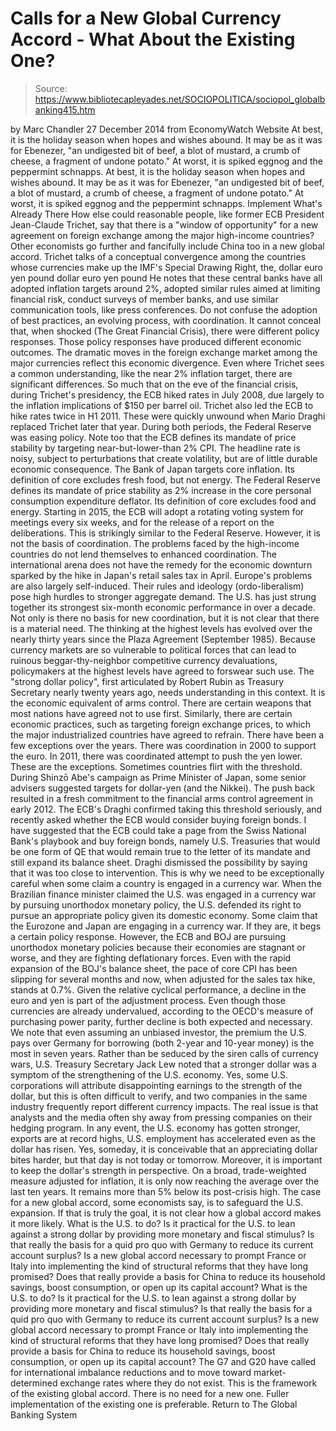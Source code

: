 # Calls for a New Global Currency Accord - What About the Existing One?

> Source: https://www.bibliotecapleyades.net/SOCIOPOLITICA/sociopol_globalbanking415.htm

by Marc Chandler 27 December 2014
from EconomyWatch Website
At best, it is the holiday season when hopes and wishes abound. It may be as it was for Ebenezer, "an undigested bit of beef, a blot of mustard, a crumb of cheese, a fragment of undone potato." At worst, it is spiked eggnog and the peppermint schnapps.
At best, it is the holiday season when hopes and wishes abound.
It may be as it was for Ebenezer, "an undigested bit of beef, a blot of mustard, a crumb of cheese, a fragment of undone potato."
At worst, it is spiked eggnog and the peppermint schnapps.
Implement What's Already There
How else could reasonable people, like former ECB President Jean-Claude Trichet, say that there is a "window of opportunity" for a new agreement on foreign exchange among the major high-income countries?
Other economists go further and fancifully include China too in a new global accord. Trichet talks of a conceptual convergence among the countries whose currencies make up the IMF's Special Drawing Right, the,
dollar euro yen pound
dollar
euro
yen
pound
He notes that these central banks have all adopted inflation targets around 2%, adopted similar rules aimed at limiting financial risk, conduct surveys of member banks, and use similar communication tools, like press conferences. Do not confuse the adoption of best practices, an evolving process, with coordination. It cannot conceal that, when shocked (The Great Financial Crisis), there were different policy responses. Those policy responses have produced different economic outcomes.
The dramatic moves in the foreign exchange market among the major currencies reflect this economic divergence. Even where Trichet sees a common understanding, like the near 2% inflation target, there are significant differences. So much that on the eve of the financial crisis, during Trichet's presidency, the ECB hiked rates in July 2008, due largely to the inflation implications of $150 per barrel oil.
Trichet also led the ECB to hike rates twice in H1 2011. These were quickly unwound when Mario Draghi replaced Trichet later that year. During both periods, the Federal Reserve was easing policy. Note too that the ECB defines its mandate of price stability by targeting near-but-lower-than 2% CPI.
The headline rate is noisy, subject to perturbations that create volatility, but are of little durable economic consequence. The Bank of Japan targets core inflation. Its definition of core excludes fresh food, but not energy.
The Federal Reserve defines its mandate of price stability as 2% increase in the core personal consumption expenditure deflator. Its definition of core excludes food and energy. Starting in 2015, the ECB will adopt a rotating voting system for meetings every six weeks, and for the release of a report on the deliberations. This is strikingly similar to the Federal Reserve. However, it is not the basis of coordination. The problems faced by the high-income countries do not lend themselves to enhanced coordination. The international arena does not have the remedy for the economic downturn sparked by the hike in Japan's retail sales tax in April. Europe's problems are also largely self-induced. Their rules and ideology (ordo-liberalism) pose high hurdles to stronger aggregate demand.
The U.S. has just strung together its strongest six-month economic performance in over a decade. Not only is there no basis for new coordination, but it is not clear that there is a material need. The thinking at the highest levels has evolved over the nearly thirty years since the Plaza Agreement (September 1985).
Because currency markets are so vulnerable to political forces that can lead to ruinous beggar-thy-neighbor competitive currency devaluations, policymakers at the highest levels have agreed to forswear such use. The "strong dollar policy", first articulated by Robert Rubin as Treasury Secretary nearly twenty years ago, needs understanding in this context.
It is the economic equivalent of arms control. There are certain weapons that most nations have agreed not to use first. Similarly, there are certain economic practices, such as targeting foreign exchange prices, to which the major industrialized countries have agreed to refrain. There have been a few exceptions over the years. There was coordination in 2000 to support the euro. In 2011, there was coordinated attempt to push the yen lower. These are the exceptions. Sometimes countries flirt with the threshold.
During Shinzō Abe's campaign as Prime Minister of Japan, some senior advisers suggested targets for dollar-yen (and the Nikkei). The push back resulted in a fresh commitment to the financial arms control agreement in early 2012.
The ECB's Draghi confirmed taking this threshold seriously, and recently asked whether the ECB would consider buying foreign bonds. I have suggested that the ECB could take a page from the Swiss National Bank's playbook and buy foreign bonds, namely U.S. Treasuries that would be one form of QE that would remain true to the letter of its mandate and still expand its balance sheet.
Draghi dismissed the possibility by saying that it was too close to intervention. This is why we need to be exceptionally careful when some claim a country is engaged in a currency war. When the Brazilian finance minister claimed the U.S. was engaged in a currency war by pursuing unorthodox monetary policy, the U.S. defended its right to pursue an appropriate policy given its domestic economy. Some claim that the Eurozone and Japan are engaging in a currency war.
If they are, it begs a certain policy response. However, the ECB and BOJ are pursuing unorthodox monetary policies because their economies are stagnant or worse, and they are fighting deflationary forces.
Even with the rapid expansion of the BOJ's balance sheet, the pace of core CPI has been slipping for several months and now, when adjusted for the sales tax hike, stands at 0.7%. Given the relative cyclical performance, a decline in the euro and yen is part of the adjustment process. Even though those currencies are already undervalued, according to the OECD's measure of purchasing power parity, further decline is both expected and necessary.
We note that even assuming an unbiased investor, the premium the U.S. pays over Germany for borrowing (both 2-year and 10-year money) is the most in seven years. Rather than be seduced by the siren calls of currency wars, U.S. Treasury Secretary Jack Lew noted that a stronger dollar was a symptom of the strengthening of the U.S. economy. Yes, some U.S. corporations will attribute disappointing earnings to the strength of the dollar, but this is often difficult to verify, and two companies in the same industry frequently report different currency impacts.
The real issue is that analysts and the media often shy away from pressing companies on their hedging program. In any event, the U.S. economy has gotten stronger, exports are at record highs, U.S. employment has accelerated even as the dollar has risen. Yes, someday, it is conceivable that an appreciating dollar bites harder, but that day is not today or tomorrow.
Moreover, it is important to keep the dollar's strength in perspective.
On a broad, trade-weighted measure adjusted for inflation, it is only now reaching the average over the last ten years. It remains more than 5% below its post-crisis high. The case for a new global accord, some economists say, is to safeguard the U.S. expansion.
If that is truly the goal, it is not clear how a global accord makes it more likely.
What is the U.S. to do? Is it practical for the U.S. to lean against a strong dollar by providing more monetary and fiscal stimulus? Is that really the basis for a quid pro quo with Germany to reduce its current account surplus? Is a new global accord necessary to prompt France or Italy into implementing the kind of structural reforms that they have long promised? Does that really provide a basis for China to reduce its household savings, boost consumption, or open up its capital account?
What is the U.S. to do?
Is it practical for the U.S. to lean against a strong dollar by providing more monetary and fiscal stimulus?
Is that really the basis for a quid pro quo with Germany to reduce its current account surplus?
Is a new global accord necessary to prompt France or Italy into implementing the kind of structural reforms that they have long promised?
Does that really provide a basis for China to reduce its household savings, boost consumption, or open up its capital account?
The G7 and G20 have called for international imbalance reductions and to move toward market-determined exchange rates where they do not exist. This is the framework of the existing global accord. There is no need for a new one.
Fuller implementation of the existing one is preferable.
Return to The Global Banking System
